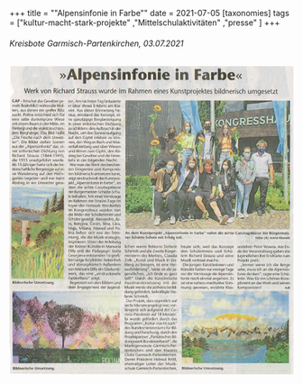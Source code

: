 +++
title = "\"Alpensinfonie in Farbe\""
date = 2021-07-05
[taxonomies]
tags = ["kultur-macht-stark-projekte" ,"Mittelschulaktivitäten" ,"presse" ]
+++

###### Kreisbote Garmisch-Partenkirchen, 03.07.2021

[![](images/Kreisbote-WE03u04-07-21-944x1024.png)](https://volksschule-partenkirchen.de/wp-content/uploads/Kreisbote-WE03u04-07-21.pdf)
